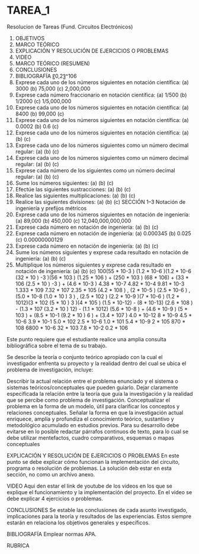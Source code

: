 # TAREA_1
Resolucion de Tareas (Fund. Circuitos Electrónicos)

1.	OBJETIVOS
2.	MARCO TEÓRICO 
3.	EXPLICACIÓN Y RESOLUCIÓN DE EJERCICIOS O PROBLEMAS
4.	VIDEO
5.	MARCO TEÓRICO (RESUMEN)
6.	CONCLUSIONES
7.	BIBLIOGRAFÍA
	〖0,2〗^106 
1. Exprese cada uno de los números siguientes en notación científica:
(a) 3000 (b) 75,000 (c) 2,000,000
2. Exprese cada número fraccionario en notación científica:
(a) 1/500 (b) 1/2000 (c) 1/5,000,000
3. Exprese cada uno de los números siguientes en notación científica:
(a) 8400 (b) 99,000 (c)
4. Exprese cada uno de los números siguientes en notación científica:
(a) 0.0002 (b) 0.6 (c)
5. Exprese cada uno de los números siguientes en notación científica:
(a) (b) (c)
6. Exprese cada uno de los números siguientes como un número decimal regular:
(a) (b) (c)
7. Exprese cada uno de los números siguientes como un número decimal regular:
(a) (b) (c)
8. Exprese cada número de los siguientes como un número decimal regular:
(a) (b) (c)
9. Sume los números siguientes:
(a) (b)
(c)
10. Efectúe las siguientes sustracciones:
(a) (b)
(c)
11. Realice las siguientes multiplicaciones:
(a) (b)
(c)
12. Realice las siguientes divisiones:
(a) (b)
(c)
SECCIÓN 1–3 Notación de ingeniería y prefijos métricos
13. Exprese cada uno de los números siguientes en notación de ingeniería:
(a) 89,000 (b) 450,000 (c) 12,040,000,000,000
14. Exprese cada número en notación de ingeniería:
(a) (b) (c)
15. Exprese cada número en notación de ingeniería:
(a) 0.000345 (b) 0.025 (c) 0.00000000129
16. Exprese cada número en notación de ingeniería:
(a) (b) (c)
17. Sume los números siguientes y exprese cada resultado en notación de ingeniería:
(a) (b)
(c)
18. Multiplique los números siguientes y exprese cada resultado en notación de ingeniería:
(a) (b)
(c) 100(55 * 10-3
)
(1.2 * 10-6
)(1.2 * 10-6 (32 * 10 ) -3
)(56 * 103
)
(1.25 * 106
) + (250 * 103
)
(68 * 106) + (33 * 106 (2.5 * 10 ) -3
) + (4.6 * 10-3
)
4.38 * 10-7 4.82 * 10-4 9.81 * 10-3
1.333 * 109 7.32 * 107 2.35 * 105
(4.2 * 108
) , (2 * 10-5
)
(2.5 * 10-6
) , (5.0 * 10-8 (1.0 * 10 ) 3
) , (2.5 * 102
)
(2.2 * 10-9
)(7 * 10-6
)
(1.2 * 1012)(3 * 102 (5 * 10 ) 3
)(4 * 105
)
(1.5 * 10-12) - (8 * 10-13)
(2.6 * 108
) - (1.3 * 107 (3.2 * 10 ) 12) - (1.1 * 1012)
(5.6 * 10-8
) + (4.6 * 10-9
)
(5 * 103
) + (8.5 * 10-1 (9.2 * 10 ) 6
) + (3.4 * 107
)
4.0 * 10-12 8 * 10-9 4.5 * 10-6
3.9 * 10-1 5.0 * 102 2.5 * 10-6
1.0 * 101 5.4 * 10-9 2 * 105
870 * 108 6800 * 10-6 32 * 103
7.8 * 10-2
0.2 * 106

Este punto requiere que el estudiante realice una amplia consulta bibliográfica sobre el tema de su trabajo.

Se describe la teoría o conjunto teórico apropiado con la cual el investigador enfrenta su proyecto y la realidad dentro del cual se ubica el problema de investigación, incluye:

Describir la actual relación entre el problema enunciado y el sistema o sistemas teóricos/conceptuales que pueden guiarlo.
Dejar claramente especificada la relación entre la teoría que guía la investigación y la realidad que se percibe como problema de investigación.
Conceptualizar el problema en la forma de un modelo, útil para clarificar los conceptos y relaciones conceptuales.
Señalar la forma en que la investigación actual enriquece, amplía y profundiza el conocimiento teórico, sustantivo y metodológico acumulado en estudios previos.
Para su desarrollo debe evitarse en lo posible redactar párrafos continuos de texto, para lo cual se debe utilizar mentefactos, cuadro comparativos, esquemas o mapas conceptuales

EXPLICACIÓN Y RESOLUCIÓN DE EJERCICIOS O PROBLEMAS
En este punto se debe explicar cómo funcionan la implementación del circuito, programa o resolución de problemas. La solución deb estar en esta sección, no como un archivo anexo.

VIDEO
Aqui den estar el link de youtube de los videos en los que se explique el funcionamiento y la implementación del proyecto. En el video se debe explicar 4 ejercicios o problemas.

CONCLUSIONES
Se estable las conclusiones de cada asunto investigado, implicaciones para la teoría y resultados de las experiencias. Estos siempre estarán en relaciona los objetivos generales y específicos.

BIBLIOGRAFÍA
Emplear normas APA.

RUBRICA
